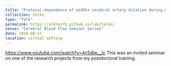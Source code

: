 ```yaml
---
title: "Protocol-dependence of middle cerebral artery dilation during modest hypercapnia"
collection: talks
type: "Talk"
permalink: https://alkhazrb.github.io/lab/talks/
venue: "Cerebral Blood Flow Seminar Series"
date: 2020-08-17
location: virtual setting
---
```

https://www.youtube.com/watch?v=4jr5dlw__Ic
This was an invited seminar on one of the research projects from my postdoctoral training.
